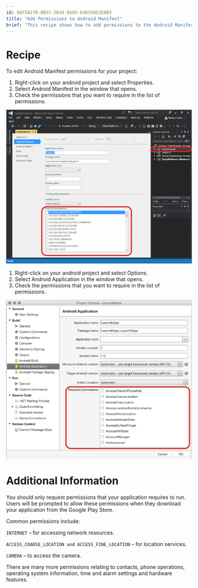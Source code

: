 ```yaml
---
id: 88F5827B-0B37-5B34-8685-E4D55B53E6B3
title: "Add Permissions to Android Manifest"
brief: "This recipe shows how to add permissions to the Android Manifest (Manifest.xml)."
---
```


<a name="Recipe" class="injected"></a>

# Recipe

To edit Android Manifest permissions for your project:
<ide name="vs">
  <ol>
    <li>Right-click on your android project and select <span class="UIItem">Properties</span>.</li>
    <li>Select <span class="UIItem">Android Manifest</span> in the window that opens.</li>
    <li>Check the permissions that you want to require in the list of permissions.</li>
  </ol>
  <img src="Images/vis.png" />
</ide>

<ide name="xs">
  <ol>
    <li>Right-click on your android project and select <span class="UIItem">Options</span>.</li>
    <li>Select <span class="UIItem">Android Application</span> in the window that opens.</li>
    <li>Check the permissions that you want to require in the list of permissions.</li>
  </ol>
  <img src="Images/xam.png" />
</ide>

<a name="Additional_Information" class="injected"></a>


# Additional Information

You should only request permissions that your application requires to run.
Users will be prompted to allow these permissions when they download your
application from the Google Play Store.

Common permissions include:

 `INTERNET` – for accessing network resources.

 `ACCESS_COARSE_LOCATION and ACCESS_FINE_LOCATION` – for location
services.

 `CAMERA` – to access the camera.

There are many more permissions relating to contacts, phone operations,
operating system information, time and alarm settings and hardware features.


